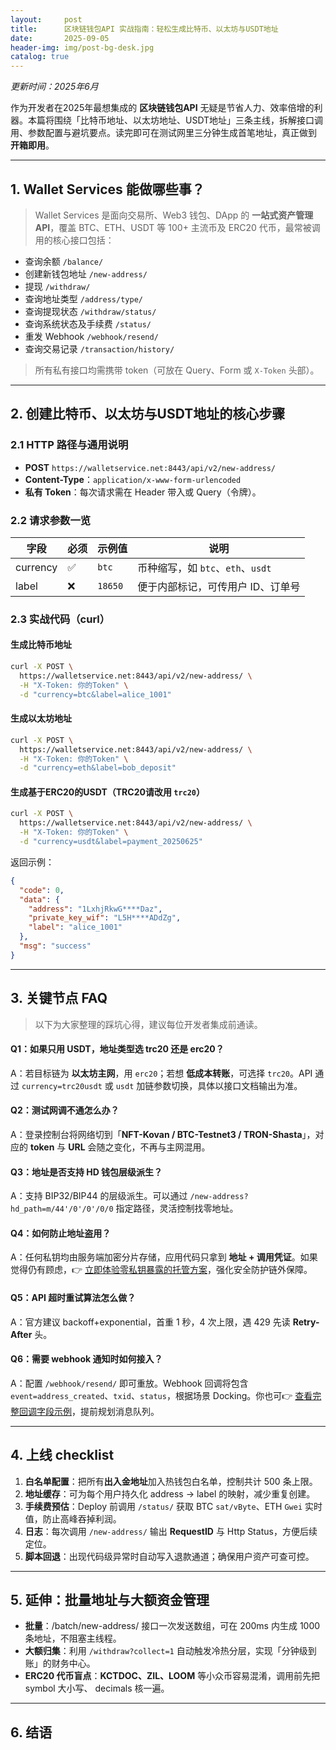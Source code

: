```yaml
---
layout:     post
title:      区块链钱包API 实战指南：轻松生成比特币、以太坊与USDT地址
date:       2025-09-05
header-img: img/post-bg-desk.jpg
catalog: true
---
```


*更新时间：2025年6月*

作为开发者在2025年最想集成的 **区块链钱包API** 无疑是节省人力、效率倍增的利器。本篇将围绕「比特币地址、以太坊地址、USDT地址」三条主线，拆解接口调用、参数配置与避坑要点。读完即可在测试网里三分钟生成首笔地址，真正做到 **开箱即用**。

---

## 1. Wallet Services 能做哪些事？

> Wallet Services 是面向交易所、Web3 钱包、DApp 的 **一站式资产管理 API**，覆盖 BTC、ETH、USDT 等 100+ 主流币及 ERC20 代币，最常被调用的核心接口包括：

- 查询余额 `/balance/`
- 创建新钱包地址 `/new-address/`
- 提现 `/withdraw/`
- 查询地址类型 `/address/type/`
- 查询提现状态 `/withdraw/status/`
- 查询系统状态及手续费 `/status/`
- 重发 Webhook `/webhook/resend/`
- 查询交易记录 `/transaction/history/`

> 所有私有接口均需携带 token（可放在 Query、Form 或 `X-Token` 头部）。

---

## 2. 创建比特币、以太坊与USDT地址的核心步骤

### 2.1 HTTP 路径与通用说明

- **POST** `https://walletservice.net:8443/api/v2/new-address/`
- **Content-Type**：`application/x-www-form-urlencoded`
- **私有 Token**：每次请求需在 Header 带入或 Query（令牌）。

### 2.2 请求参数一览

| 字段    | 必须 | 示例值 | 说明                                      |
|---------|------|--------|-------------------------------------------|
| currency| ✅   | `btc`  | 币种缩写，如 `btc`、`eth`、`usdt`         |
| label   | ❌   | `18650`| 便于内部标记，可传用户 ID、订单号         |

### 2.3 实战代码（curl）

#### 生成比特币地址

```bash
curl -X POST \
  https://walletservice.net:8443/api/v2/new-address/ \
  -H "X-Token: 你的Token" \
  -d "currency=btc&label=alice_1001"
```

#### 生成以太坊地址

```bash
curl -X POST \
  https://walletservice.net:8443/api/v2/new-address/ \
  -H "X-Token: 你的Token" \
  -d "currency=eth&label=bob_deposit"
```

#### 生成基于ERC20的USDT（TRC20请改用 `trc20`）

```bash
curl -X POST \
  https://walletservice.net:8443/api/v2/new-address/ \
  -H "X-Token: 你的Token" \
  -d "currency=usdt&label=payment_20250625"
```

返回示例：

```json
{
  "code": 0,
  "data": {
    "address": "1LxhjRkwG****Daz",
    "private_key_wif": "L5H****ADdZg",
    "label": "alice_1001"
  },
  "msg": "success"
}
```

---

## 3. 关键节点 FAQ

> 以下为大家整理的踩坑心得，建议每位开发者集成前通读。

#### Q1：如果只用 USDT，地址类型选 trc20 还是 erc20？
A：若目标链为 **以太坊主网**，用 `erc20`；若想 **低成本转账**，可选择 `trc20`。API 通过 `currency=trc20usdt` 或 `usdt` 加链参数切换，具体以接口文档输出为准。

#### Q2：测试网调不通怎么办？
A：登录控制台将网络切到「**NFT-Kovan / BTC-Testnet3 / TRON-Shasta**」，对应的 **token** 与 **URL** 会随之变化，不再与主网混用。

#### Q3：地址是否支持 HD 钱包层级派生？
A：支持 BIP32/BIP44 的层级派生。可以通过 `/new-address?hd_path=m/44'/0'/0'/0/0` 指定路径，灵活控制找零地址。

#### Q4：如何防止地址盗用？
A：任何私钥均由服务端加密分片存储，应用代码只拿到 **地址 + 调用凭证**。如果觉得仍有顾虑，👉 [立即体验零私钥暴露的托管方案](https://okxdog.com/)，强化安全防护链外保障。

#### Q5：API 超时重试算法怎么做？
A：官方建议 backoff+exponential，首重 1 秒，4 次上限，遇 429 先读 **Retry-After** 头。

#### Q6：需要 webhook 通知时如何接入？
A：配置 `/webhook/resend/` 即可重放。Webhook 回调将包含 `event=address_created`、`txid`、`status`，根据场景 Docking。你也可👉 [查看完整回调字段示例](https://okxdog.com/)，提前规划消息队列。

---

## 4. 上线 checklist

1. **白名单配置**：把所有**出入金地址**加入热钱包白名单，控制共计 500 条上限。
2. **地址缓存**：可为每个用户持久化 address → label 的映射，减少重复创建。
3. **手续费预估**：Deploy 前调用 `/status/` 获取 BTC `sat/vByte`、ETH `Gwei` 实时值，防止高峰吞掉利润。
4. **日志**：每次调用 `/new-address/` 输出 **RequestID** 与 Http Status，方便后续定位。
5. **脚本回退**：出现代码级异常时自动写入退款通道；确保用户资产可查可控。

---

## 5. 延伸：批量地址与大额资金管理

- **批量**：/batch/new-address/ 接口一次发送数组，可在 200ms 内生成 1000 条地址，不阻塞主线程。  
- **大额归集**：利用 `/withdraw?collect=1` 自动触发冷热分层，实现「分钟级到账」的财务中心。  
- **ERC20 代币盲点**：**KCTDOC、ZIL、LOOM** 等小众币容易混淆，调用前先把 symbol 大小写、 decimals 核一遍。

---

## 6. 结语